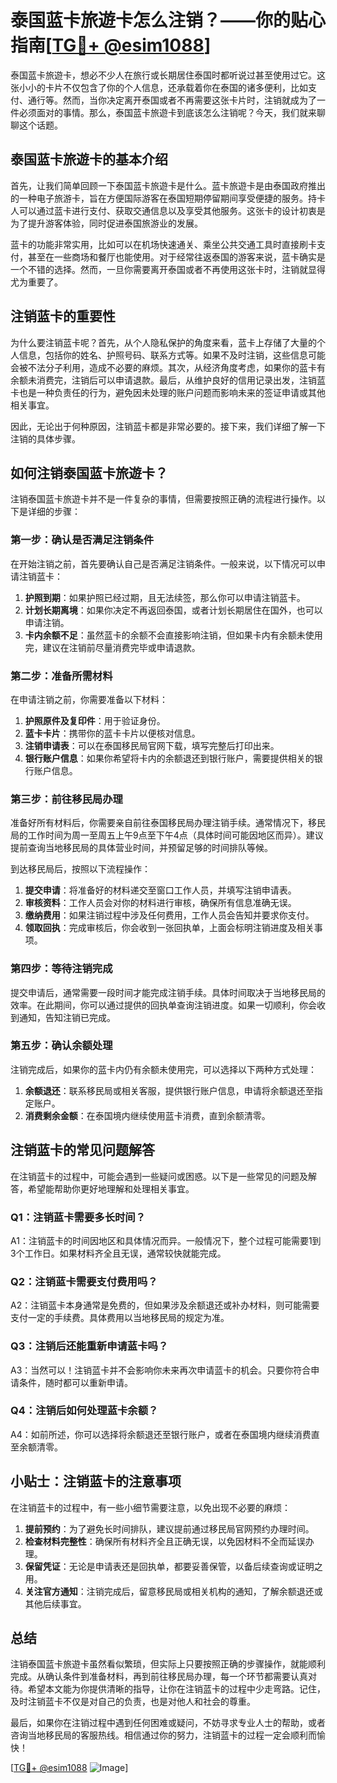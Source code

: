 # 泰国蓝卡旅遊卡怎么注销？——你的贴心指南[[TG💪+ @esim1088](https://t.me/s/esim1088)]

泰国蓝卡旅遊卡，想必不少人在旅行或长期居住泰国时都听说过甚至使用过它。这张小小的卡片不仅包含了你的个人信息，还承载着你在泰国的诸多便利，比如支付、通行等。然而，当你决定离开泰国或者不再需要这张卡片时，注销就成为了一件必须面对的事情。那么，泰国蓝卡旅遊卡到底该怎么注销呢？今天，我们就来聊聊这个话题。

## 泰国蓝卡旅遊卡的基本介绍

首先，让我们简单回顾一下泰国蓝卡旅遊卡是什么。蓝卡旅遊卡是由泰国政府推出的一种电子旅游卡，旨在方便国际游客在泰国短期停留期间享受便捷的服务。持卡人可以通过蓝卡进行支付、获取交通信息以及享受其他服务。这张卡的设计初衷是为了提升游客体验，同时促进泰国旅游业的发展。

蓝卡的功能非常实用，比如可以在机场快速通关、乘坐公共交通工具时直接刷卡支付，甚至在一些商场和餐厅也能使用。对于经常往返泰国的游客来说，蓝卡确实是一个不错的选择。然而，一旦你需要离开泰国或者不再使用这张卡时，注销就显得尤为重要了。

## 注销蓝卡的重要性

为什么要注销蓝卡呢？首先，从个人隐私保护的角度来看，蓝卡上存储了大量的个人信息，包括你的姓名、护照号码、联系方式等。如果不及时注销，这些信息可能会被不法分子利用，造成不必要的麻烦。其次，从经济角度考虑，如果你的蓝卡有余额未消费完，注销后可以申请退款。最后，从维护良好的信用记录出发，注销蓝卡也是一种负责任的行为，避免因未处理的账户问题而影响未来的签证申请或其他相关事宜。

因此，无论出于何种原因，注销蓝卡都是非常必要的。接下来，我们详细了解一下注销的具体步骤。

## 如何注销泰国蓝卡旅遊卡？

注销泰国蓝卡旅遊卡并不是一件复杂的事情，但需要按照正确的流程进行操作。以下是详细的步骤：

### 第一步：确认是否满足注销条件

在开始注销之前，首先要确认自己是否满足注销条件。一般来说，以下情况可以申请注销蓝卡：

1. **护照到期**：如果护照已经过期，且无法续签，那么你可以申请注销蓝卡。
2. **计划长期离境**：如果你决定不再返回泰国，或者计划长期居住在国外，也可以申请注销。
3. **卡内余额不足**：虽然蓝卡的余额不会直接影响注销，但如果卡内有余额未使用完，建议在注销前尽量消费完毕或申请退款。

### 第二步：准备所需材料

在申请注销之前，你需要准备以下材料：

1. **护照原件及复印件**：用于验证身份。
2. **蓝卡卡片**：携带你的蓝卡卡片以便核对信息。
3. **注销申请表**：可以在泰国移民局官网下载，填写完整后打印出来。
4. **银行账户信息**：如果你希望将卡内的余额退还到银行账户，需要提供相关的银行账户信息。

### 第三步：前往移民局办理

准备好所有材料后，你需要亲自前往泰国移民局办理注销手续。通常情况下，移民局的工作时间为周一至周五上午9点至下午4点（具体时间可能因地区而异）。建议提前查询当地移民局的具体营业时间，并预留足够的时间排队等候。

到达移民局后，按照以下流程操作：

1. **提交申请**：将准备好的材料递交至窗口工作人员，并填写注销申请表。
2. **审核资料**：工作人员会对你的材料进行审核，确保所有信息准确无误。
3. **缴纳费用**：如果注销过程中涉及任何费用，工作人员会告知并要求你支付。
4. **领取回执**：完成审核后，你会收到一张回执单，上面会标明注销进度及相关事项。

### 第四步：等待注销完成

提交申请后，通常需要一段时间才能完成注销手续。具体时间取决于当地移民局的效率。在此期间，你可以通过提供的回执单查询注销进度。如果一切顺利，你会收到通知，告知注销已完成。

### 第五步：确认余额处理

注销完成后，如果你的蓝卡内仍有余额未使用完，可以选择以下两种方式处理：

1. **余额退还**：联系移民局或相关客服，提供银行账户信息，申请将余额退还至指定账户。
2. **消费剩余金额**：在泰国境内继续使用蓝卡消费，直到余额清零。

## 注销蓝卡的常见问题解答

在注销蓝卡的过程中，可能会遇到一些疑问或困惑。以下是一些常见的问题及解答，希望能帮助你更好地理解和处理相关事宜。

### Q1：注销蓝卡需要多长时间？

A1：注销蓝卡的时间因地区和具体情况而异。一般情况下，整个过程可能需要1到3个工作日。如果材料齐全且无误，通常较快就能完成。

### Q2：注销蓝卡需要支付费用吗？

A2：注销蓝卡本身通常是免费的，但如果涉及余额退还或补办材料，则可能需要支付一定的手续费。具体费用以当地移民局的规定为准。

### Q3：注销后还能重新申请蓝卡吗？

A3：当然可以！注销蓝卡并不会影响你未来再次申请蓝卡的机会。只要你符合申请条件，随时都可以重新申请。

### Q4：注销后如何处理蓝卡余额？

A4：如前所述，你可以选择将余额退还至银行账户，或者在泰国境内继续消费直至余额清零。

## 小贴士：注销蓝卡的注意事项

在注销蓝卡的过程中，有一些小细节需要注意，以免出现不必要的麻烦：

1. **提前预约**：为了避免长时间排队，建议提前通过移民局官网预约办理时间。
2. **检查材料完整性**：确保所有材料齐全且正确无误，以免因材料不全而延误办理。
3. **保留凭证**：无论是申请表还是回执单，都要妥善保管，以备后续查询或证明之用。
4. **关注官方通知**：注销完成后，留意移民局或相关机构的通知，了解余额退还或其他后续事宜。

## 总结

注销泰国蓝卡旅遊卡虽然看似繁琐，但实际上只要按照正确的步骤操作，就能顺利完成。从确认条件到准备材料，再到前往移民局办理，每一个环节都需要认真对待。希望本文能为你提供清晰的指导，让你在注销蓝卡的过程中少走弯路。记住，及时注销蓝卡不仅是对自己的负责，也是对他人和社会的尊重。

最后，如果你在注销过程中遇到任何困难或疑问，不妨寻求专业人士的帮助，或者咨询当地移民局的客服热线。相信通过你的努力，注销蓝卡的过程一定会顺利而愉快！

[[TG💪+ @esim1088](https://t.me/s/esim1088) ![Image](https://i.postimg.cc/4NQfJmqS/Snipaste-2025-05-13-00-14-12.png)]